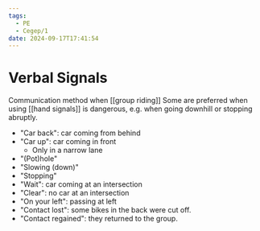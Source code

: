 ```yaml
---
tags:
  - PE
  - Cegep/1
date: 2024-09-17T17:41:54
---
```


# Verbal Signals

Communication method when [[group riding]]
Some are preferred when using [[hand signals]] is dangerous, e.g. when going downhill or stopping abruptly.

- "Car back": car coming from behind
- "Car up": car coming in front
	- Only in a narrow lane
- "(Pot)hole"
- "Slowing (down)"
- "Stopping"
- "Wait": car coming at an intersection
- "Clear": no car at an intersection
- "On your left": passing at left
- "Contact lost": some bikes in the back were cut off.
- "Contact regained": they returned to the group.
